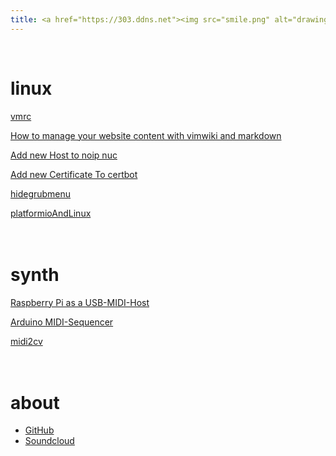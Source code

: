 ```yaml
---
title: <a href="https://303.ddns.net"><img src="smile.png" alt="drawing" width="100"/></a>
---
```

</br>

# linux

[vmrc](vmrc)

[How to manage your website content with vimwiki and markdown](vimwikiwebsite)

[Add new Host to noip nuc](addnewhosttonoip)

[Add new Certificate To certbot](addnewletsencryptcert)

[hidegrubmenu](hidegrubmenu)

[platformioAndLinux](platformioAndLinux)
<br/>
<br/>
<br/>

# synth

[Raspberry Pi as a USB-MIDI-Host](raspiUsbMidiHost)

[Arduino MIDI-Sequencer](arduseq)

[midi2cv](midi2cv)
<br/>
<br/>
<br/>

# about

* [GitHub](https://github.com/ljurk)
* [Soundcloud](https://soundcloud.com/lukn23)
